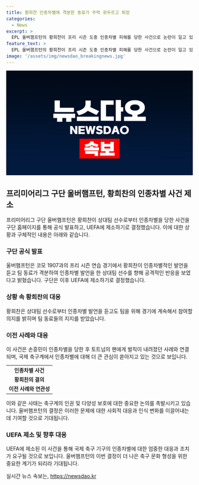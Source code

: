 ```yaml
---
title: 황희찬 인종차별에 격분한 동료가 주먹 휘두르고 퇴장
categories:
  - News
excerpt: >
  EPL 울버햄프턴의 황희찬이 프리 시즌 도중 인종차별 피해를 당한 사건으로 논란이 일고 있다. 황희찬은 상대팀 선수로부터 인종차별 발언을 듣고, 팀 동료가 이에 반응하여 경기에서 퇴장당했다. 감독은 황희찬에게 계속 출전해도 되냐고 물었지만, 황희찬은 팀을 최우선으로 생각해 경기를 뛰었다. 울버햄프턴은 UEFA에 제소할 예정이며, 이 같은 인종차별은 용납될 수 없다고 밝혔다. 이로써 축구계에서의 인종차별 문제가 다시 한번 불거지게 되었다.
feature_text: >
  EPL 울버햄프턴의 황희찬이 프리 시즌 도중 인종차별 피해를 당한 사건으로 논란이 일고 있다. 황희찬은 상대팀 선수로부터 인종차별 발언을 듣고, 팀 동료가 이에 반응하여 경기에서 퇴장당했다. 감독은 황희찬에게 계속 출전해도 되냐고 물었지만, 황희찬은 팀을 최우선으로 생각해 경기를 뛰었다. 울버햄프턴은 UEFA에 제소할 예정이며, 이 같은 인종차별은 용납될 수 없다고 밝혔다. 이로써 축구계에서의 인종차별 문제가 다시 한번 불거지게 되었다.
image: '/assets/img/newsdao_breakingnews.jpg'
---
```


<p><img src="/assets/img/newsdao_breakingnews.jpg" alt="cryptoinkorea 속보" /></p>

<h2 data-ke-size="size26">프리미어리그 구단 울버햄프턴, 황희찬의 인종차별 사건 제소</h2>

<p data-ke-size="size16">프리미어리그 구단 울버햄프턴은 황희찬이 상대팀 선수로부터 인종차별을 당한 사건을 구단 홈페이지를 통해 공식 발표하고, UEFA에 제소하기로 결정했습니다. 이에 대한 상황과 구체적인 내용은 아래와 같습니다.</p>

<h3>구단 공식 발표</h3>

<p data-ke-size="size16">울버햄프턴은 코모 1907과의 프리 시즌 연습 경기에서 황희찬이 인종차별적인 발언을 듣고 팀 동료가 격분하여 인종차별 발언을 한 상대팀 선수를 향해 공격적인 반응을 보였다고 밝혔습니다. 구단은 이후 UEFA에 제소하기로 결정했습니다.</p>

<h3>상황 속 황희찬의 대응</h3>

<p data-ke-size="size16">황희찬은 상대팀 선수로부터 인종차별 발언을 듣고도 팀을 위해 경기에 계속해서 참여할 의지를 밝히며 팀 동료들의 지지를 받았습니다.</p>

<h3>이전 사례와 대응</h3>

<p data-ke-size="size16">이 사건은 손흥민이 인종차별을 당한 후 토트넘의 팬에게 벌칙이 내려졌던 사례와 연결되며, 국제 축구계에서 인종차별에 대해 더 큰 관심이 쏟아지고 있는 것으로 보입니다.</p>

<table>
    <tr>
        <td style="text-align: center; height: 17px;"><b>인종차별 사건</b></td>
    </tr>
    <tr>
        <td style="text-align: center; height: 17px;"><b>황희찬의 결의</b></td>
    </tr>
    <tr>
        <td style="text-align: center; height: 17px;"><b>이전 사례와 연관성</b></td>
    </tr>
</table>

<p data-ke-size="size16">이와 같은 사태는 축구계의 인권 및 다양성 보호에 대한 중요한 논의를 촉발시키고 있습니다. 울버햄프턴의 결정은 이러한 문제에 대한 사회적 대응과 인식 변화를 이끌어내는 데 기여할 것으로 기대됩니다.</p>

<h3>UEFA 제소 및 향후 대응</h3>

<p data-ke-size="size16">UEFA에 제소된 이 사건을 통해 국제 축구 기구의 인종차별에 대한 엄중한 대응과 조치가 요구될 것으로 보입니다. 울버햄프턴의 이번 결정이 더 나은 축구 문화 형성을 위한 중요한 계기가 되리라 기대됩니다.</p>
실시간 뉴스 속보는, <a href="https://newsdao.kr" rel="dofollow">https://newsdao.kr</a>


